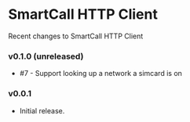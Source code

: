 # SmartCall HTTP Client

Recent changes to SmartCall HTTP Client

### v0.1.0 (unreleased)

 * #7 - Support looking up a network a simcard is on

### v0.0.1

 * Initial release.
